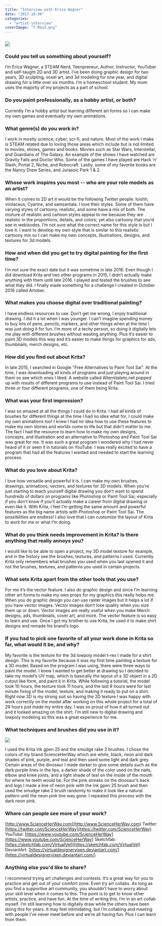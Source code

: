 ```yaml
---
title: "Interview with Erica Wagner"
date: "2017-10-30"
categories: 
  - "artist-interview"
coverImage: "T-Rex3.png"
---
```


### ![](/images/posts/2017/T-Rex3.png)

### Could you tell us something about yourself?

I’m Erica Wagner, a STEAM Nerd, Teenpreneur, Author, Instructor, YouTuber and self-taught 2D and 3D artist. I’ve been doing graphic design for two years, 3D sculpting, voxel art, and 3d modeling for one year, and digital drawing for a little over six months. I’m a homeschool student. My mom uses the majority of my projects as a part of school.

### Do you paint professionally, as a hobby artist, or both?

Currently I’m a hobby artist but learning different art forms so I can make my own games and eventually my own animations.

### What genre(s) do you work in?

I work in mostly science, cyber, sci-fi, and nature. Most of the work I make is STEAM related due to loving those areas which include but is not limited to movies, shows, games and books. Movies such as Star Wars, Interstellar, and Guardians of The Galaxy. An example of the shows I have watched are Gravity Falls and Doctor Who. Some of the games I have played are Hack ‘n’ Slash, Portal 2, Niche, and Robocraft. Lastly, some of my favorite books are the Nancy Drew Series, and Jurassic Park 1 & 2.

### Whose work inspires you most -- who are your role models as an artist?

When it comes to 2D art it would be the following Twitter people: loishh, viiolaceus, Cyarine, and samsantala. I love their styles. Some of them have varying styles of cartoony, realistic, and some have a mix of both. The mixture of realistic and cartoon styles appeal to me because they are realistic in the proportions, details, and colors; yet also cartoony that you’d see in webisodes. I’m not sure what the correct name for this style is but I love it. I want to develop my own style that is similar to this realistic cartoony mix so I can make my own concepts, illustrations, designs, and textures for 3d models.

### How and when did you get to try digital painting for the first time?

I’m not sure the exact date but it was sometime in late 2016. Even though I did download Krita and two other programs in 2015, I didn’t actually make anything with them until late 2016. I played and tested the brushes to see what they did. I finally made something for a challenge I created in October 2016 called Artober.

### What makes you choose digital over traditional painting?

I have endless resources to use. Don’t get me wrong, I enjoy traditional drawing. I did it a lot when I was younger. I can’t imagine spending money to buy lots of pens, pencils, markers, and other things when at the time I was just doing it for fun. I’m more of a techy person, so doing it digitally lets me play with different brushes without wasting anything. Plus it’s easier to paint 3D models this way and it’s easier to make things for graphics for ads, thumbnails, merch designs, etc.

### How did you find out about Krita?

In late 2015, I searched in Google "Free Alternatives to Paint Tool Sai". At the time, I was downloading all kinds of programs and just playing around in them so see which ones I liked. A website called Alternitateto.net popped up with results of different programs to use instead of Paint Tool Sai. I tried three or four different programs, one of them being Krita.

### What was your first impression?

I was so amazed at all the things I could do in Krita. I had all kinds of brushes for different things at the time I had no idea what for, I could make my own animations too! I knew I had no idea how to use these features to make my own stories and worlds come to life but that didn’t matter to me. The fact I had the resource to learn how to make my own designs, concepts, and illustration and an alternative to Photoshop and Paint Tool Sai was great for me. It was such a great program I wondered why I had never heard of it or seen it in tutorials on YouTube. I was really excited to have a program that had all the features I wanted and needed to start the learning process.

### What do you love about Krita?

I love how versatile and powerful it is. I can make my own brushes, drawings, animations, vectors, and textures for 3D models. When you’re just starting to teach yourself digital drawing you don’t want to spend hundreds of dollars on programs like Photoshop or Paint Tool Sai, especially if you don’t know if you’ll actually make a career from digital drawing or even like it. With Krita, I feel I’m getting the same amount and powerful features as the big name artists with Photoshop or Paint Tool Sai. The possibilities are endless! I also love that I can customize the layout of Krita to work for me or what I’m doing.

### What do you think needs improvement in Krita? Is there anything that really annoys you?

I would like to be able to open a project, my 3D model texture for example, and in the history see the brushes, textures, and patterns I used. Currently Krita only remembers what brushes you used when you last opened it and not the brushes, textures, and patterns you used in certain projects.

### What sets Krita apart from the other tools that you use?

For me it’s the vector feature. I also do graphic design and since I’m learning other art forms to make my own props for my graphics this really helps me. When you do graphic design you can use raster images but it helps a lot if you have vector images. Vector images don’t lose quality when you size them up or down. Vector images are really useful when you make Merch designs, ads, thumbnails, cover art, and more. The vector feature is so easy to learn and use. Once I got my brother to use Krita, he used it to make shirt designs and remade his brand’s logo.

### If you had to pick one favorite of all your work done in Krita so far, what would it be, and why?

My favorite is the texture for the 3d lowpoly model t-rex I made for a shirt design. This is my favorite because it was my first time painting a texture for a 3D model. Based on the program I was using, there were three ways to paint the model. I knew I wanted to get better at drawing so I decided to take my model’s UV map, which is basically the layout of a 3D object in a 2D cutout like form, and paint it in Krita. While following a tutorial, the model took 10 hours, the texture took 11 hours, and the last 8 hours were for last minute fixing of the model, texture, and making it ready to put on a shirt. Right now 3D is my strong suit so having the 2D texture I was happy with work correctly on the model after working on this whole project for a total of 29 hours just made my entire day. I was so proud of how it all turned out and it looked amazing on the shirt. I’m still new to digital drawing and lowpoly modeling so this was a great experience for me.

### What techniques and brushes did you use in it?

![](/images/posts/2017/SHW-Logo-2.png)

I used the Krita ink gpen 25 and the smudge rake 2 brushes. I chose the colors of my brand ScienceHerWay which are white, black, neon and dark shades of pink, purple, and teal and then used some light and dark grey. Certain areas of the dinosaur I made darker to give some details such as the dark purple lines in the lips, a darker shade of the color used on the nails, elbow and knee joints, and a light shade of teal on the inside of the mouth for where he teeth would be. For the pink streaks on the dinosaur’s back and legs I made a line of neon pink with the ink gpen 25 brush and then used the smudge rake 2 brush randomly to make it look like a natural pattern until the neon pink line was gone. I repeated this process with the dark neon pink.

### Where can people see more of your work?

[http://www.ScienceHerWay.com](http://www.ScienceHerWay.com) Twitter: [https://twitter.com/ScienceHerWay](https://twitter.com/ScienceHerWay) YouTube: [https://www.youtube.com/ScienceHerWay](https://www.youtube.com/ScienceHerWay) Sketchfab: [https://sketchfab.com/VirtualVel](https://sketchfab.com/VirtualVel) DeviantArt: [https://virtualdesignervixen.deviantart.com/](https://virtualdesignervixen.deviantart.com/)

### Anything else you'd like to share?

I recommend trying art challenges and contests. It’s a great way for you to practice and get out of your comfort zone. Even try art collabs. As long as you find a supportive art community, you shouldn’t have to worry about your skill level when it comes to this. The point is to get to know other artists, practice, and have fun. At the time of writing this, I’m in an art collab myself. I’m still learning how to digitally draw while the others have been doing this for years. It may feel intimidating, but I’m collabing and meeting with people I’ve never meet before and we’re all having fun. Plus I can learn from them.
